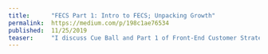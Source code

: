```yaml
---
title:      "FECS Part 1: Intro to FECS; Unpacking Growth"
permalink:  https://medium.com/p/198c1ae76534
published:  11/25/2019
teaser:     "I discuss Cue Ball and Part 1 of Front-End Customer Strategy."
---
```

